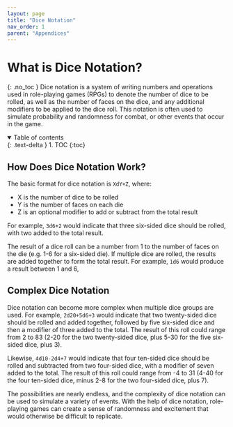 ```yaml
---
layout: page
title: "Dice Notation"
nav_order: 1
parent: "Appendices"
---
```


# What is Dice Notation?
{: .no_toc }
Dice notation is a system of writing numbers and operations used in role-playing games (RPGs) to denote the number of dice to be rolled, as well as the number of faces on the dice, and any additional modifiers to be applied to the dice roll. This notation is often used to simulate probability and randomness for combat, or other events that occur in the game.

<details open markdown="block">
  <summary>
    Table of contents
  </summary>
  {: .text-delta }
1. TOC
{:toc}
</details>

## How Does Dice Notation Work?
The basic format for dice notation is `XdY+Z`, where: 
- X is the number of dice to be rolled 
- Y is the number of faces on each die 
- Z is an optional modifier to add or subtract from the total result

For example, `3d6+2` would indicate that three six-sided dice should be rolled, with two added to the total result.

The result of a dice roll can be a number from 1 to the number of faces on the die (e.g. 1-6 for a six-sided die). If multiple dice are rolled, the results are added together to form the total result. For example, `1d6` would produce a result between 1 and 6,

## Complex Dice Notation
Dice notation can become more complex when multiple dice groups are used. For example, `2d20+5d6+3` would indicate that two twenty-sided dice should be rolled and added together, followed by five six-sided dice and then a modifier of three added to the total. The result of this roll could range from 2 to 83 (2-20 for the two twenty-sided dice, plus 5-30 for the five six-sided dice, plus 3).

Likewise, `4d10-2d4+7` would indicate that four ten-sided dice should be rolled and subtracted from two four-sided dice, with a modifier of seven added to the total. The result of this roll could range from -4 to 31 (4-40 for the four ten-sided dice, minus 2-8 for the two four-sided dice, plus 7).

The possibilities are nearly endless, and the complexity of dice notation can be used to simulate a variety of events. With the help of dice notation, role-playing games can create a sense of randomness and excitement that would otherwise be difficult to replicate.